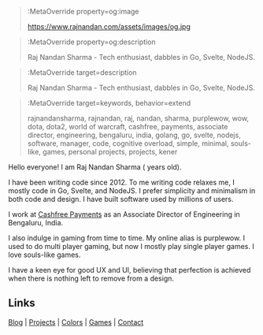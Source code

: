 > :MetaOverride property=og:image
>
> https://www.rajnandan.com/assets/images/og.jpg

> :MetaOverride property=og:description
>
> Raj Nandan Sharma - Tech enthusiast, dabbles in Go, Svelte, NodeJS.

> :MetaOverride target=description
>
> Raj Nandan Sharma - Tech enthusiast, dabbles in Go, Svelte, NodeJS.

> :MetaOverride target=keywords, behavior=extend
>
> rajnandansharma, rajnandan, raj, nandan, sharma, purplewow, wow, dota, dota2, world of warcraft, cashfree, payments, associate director, engineering, bengaluru, india, golang, go, svelte, nodejs, software, manager, code, cognitive overload, simple, minimal, souls-like, games, personal projects, projects, kener

Hello everyone! I am Raj Nandan Sharma (<span id="age"></span> years old).

I have been writing code since 2012. To me writing code relaxes me, I mostly code in Go, Svelte, and NodeJS. I prefer simplicity and minimalism in both code and design. I have built software used by millions of users.

I work at [Cashfree Payments](https://cashfree.com) as an Associate Director of Engineering in Bengaluru, India.

I also indulge in gaming from time to time. My online alias is purplewow. I used to do multi player gaming, but now I mostly play single player games. I love souls-like games.

I have a keen eye for good UX and UI, believing that perfection is achieved when there is nothing left to remove from a design.

## Links

[Blog](/blogs) | [Projects](/projects) | [Colors](/colors) | [Games](/games) | [Contact](/contact)

